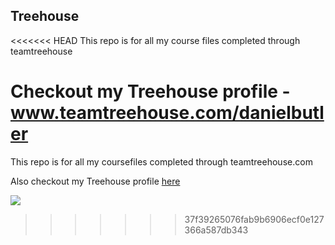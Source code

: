 ## Treehouse

<<<<<<< HEAD
This repo is for all my course files completed through teamtreehouse

Checkout my Treehouse profile - www.teamtreehouse.com/danielbutler
=======
This repo is for all my coursefiles  completed through teamtreehouse.com

Also checkout my Treehouse profile [here](https://github.com/danielbutler/)

![](http://ichef.bbci.co.uk/news/624/cpsprodpb/C4F4/production/_87702405_e799517c-1b1a-4837-bf8f-3d25b4a88d0c.jpg)
>>>>>>> 37f39265076fab9b6906ecf0e127366a587db343

